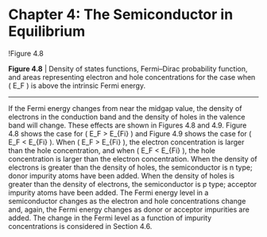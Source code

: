 # Chapter 4: The Semiconductor in Equilibrium

!Figure 4.8

**Figure 4.8** | Density of states functions, Fermi–Dirac probability function, and areas representing electron and hole concentrations for the case when \( E_F \) is above the intrinsic Fermi energy.

----

If the Fermi energy changes from near the midgap value, the density of electrons in the conduction band and the density of holes in the valence band will change. These effects are shown in Figures 4.8 and 4.9. Figure 4.8 shows the case for \( E_F > E_{Fi} \) and Figure 4.9 shows the case for \( E_F < E_{Fi} \). When \( E_F > E_{Fi} \), the electron concentration is larger than the hole concentration, and when \( E_F < E_{Fi} \), the hole concentration is larger than the electron concentration. When the density of electrons is greater than the density of holes, the semiconductor is n type; donor impurity atoms have been added. When the density of holes is greater than the density of electrons, the semiconductor is p type; acceptor impurity atoms have been added. The Fermi energy level in a semiconductor changes as the electron and hole concentrations change and, again, the Fermi energy changes as donor or acceptor impurities are added. The change in the Fermi level as a function of impurity concentrations is considered in Section 4.6.